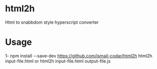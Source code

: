 # html2h
Html to snabbdom style hyperscript converter
# Usage
1- npm install --save-dev https://github.com/ismail-codar/html2h
html2h input-file.html 
or
html2h input-file.html output-file.js
